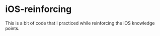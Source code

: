 # iOS-reinforcing
This is a bit of code that I practiced while reinforcing the iOS knowledge points.
